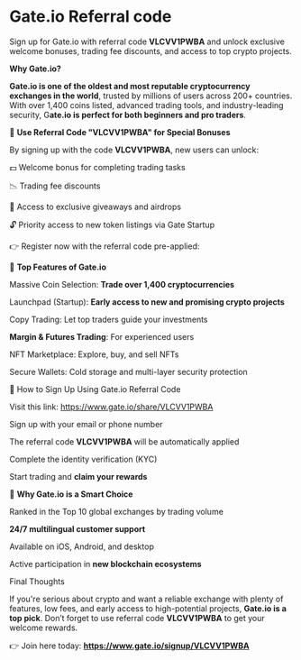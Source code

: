 # Gate.io Referral code

Sign up for Gate.io with referral code **VLCVV1PWBA** and unlock exclusive welcome bonuses, trading fee discounts, and access to top crypto projects.

**Why Gate.io?**

**Gate.io is one of the oldest and most reputable cryptocurrency exchanges in the world**, trusted by millions of users across 200+ countries. With over 1,400 coins listed, advanced trading tools, and industry-leading security, G**ate.io is perfect for both beginners and pro traders**.

🎁 **Use Referral Code "VLCVV1PWBA" for Special Bonuses**

By signing up with the code **VLCVV1PWBA**, new users can unlock:

💵 Welcome bonus for completing trading tasks

📉 Trading fee discounts

🎁 Access to exclusive giveaways and airdrops

🔓 Priority access to new token listings via Gate Startup

👉 Register now with the referral code pre-applied:

🌟 **Top Features of Gate.io**

Massive Coin Selection: **Trade over 1,400 cryptocurrencies**

Launchpad (Startup): **Early access to new and promising crypto projects**

Copy Trading: Let top traders guide your investments

**Margin & Futures Trading**: For experienced users

NFT Marketplace: Explore, buy, and sell NFTs

Secure Wallets: Cold storage and multi-layer security protection

📝 How to Sign Up Using Gate.io Referral Code

Visit this link: https://www.gate.io/share/VLCVV1PWBA


Sign up with your email or phone number

The referral code **VLCVV1PWBA** will be automatically applied

Complete the identity verification (KYC)

Start trading and **claim your rewards**


🎯 **Why Gate.io is a Smart Choice**

Ranked in the Top 10 global exchanges by trading volume

**24/7 multilingual customer support**

Available on iOS, Android, and desktop

Active participation in **new blockchain ecosystems**

Final Thoughts

If you're serious about crypto and want a reliable exchange with plenty of features, low fees, and early access to high-potential projects, **Gate.io is a top pick**. Don’t forget to use referral code **VLCVV1PWBA** to get your welcome rewards.

👉 Join here today: **https://www.gate.io/signup/VLCVV1PWBA**







